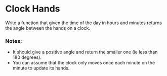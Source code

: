 # Clock Hands

Write a function that given the time of the day in hours and minutes returns the angle between the hands on a clock.

### Notes:
* It should give a positive angle and return the smaller one (ie less than 180 degrees).
* You can assume that the clock only moves once each minute on the minute to update its hands.